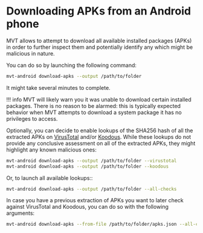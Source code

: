 # Downloading APKs from an Android phone

MVT allows to attempt to download all available installed packages (APKs) in order to further inspect them and potentially identify any which might be malicious in nature.

You can do so by launching the following command:

```bash
mvt-android download-apks --output /path/to/folder
```

It might take several minutes to complete.

!!! info
    MVT will likely warn you it was unable to download certain installed packages. There is no reason to be alarmed: this is typically expected behavior when MVT attempts to download a system package it has no privileges to access.

Optionally, you can decide to enable lookups of the SHA256 hash of all the extracted APKs on [VirusTotal](https://www.virustotal.com) and/or [Koodous](https://koodous.com). While these lookups do not provide any conclusive assessment on all of the extracted APKs, they might highlight any known malicious ones:

```bash
mvt-android download-apks --output /path/to/folder --virustotal
mvt-android download-apks --output /path/to/folder --koodous
```

Or, to launch all available lookups::

```bash
mvt-android download-apks --output /path/to/folder --all-checks
```

In case you have a previous extraction of APKs you want to later check against VirusTotal and Koodous, you can do so with the following arguments:

```bash
mvt-android download-apks --from-file /path/to/folder/apks.json --all-checks
```

